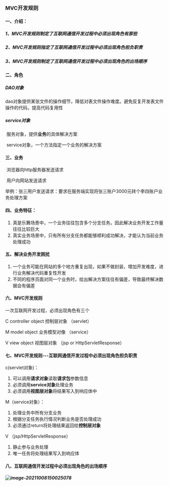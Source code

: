 ### MVC开发规则

#### 一、介绍：

##### 1、MVC开发规则制定了互联网通信开发过程中必须出现角色有那些

##### 2、MVC开发规则指定了互联网通信开发过程中必须出现角色担负职责

##### 3、MVC开发规则制定了互联网通信开发过程中必须出现角色的出场顺序

#### 二、角色

##### DAO对象

​	dao对象提供某张文件的操作细节，降低对表文件操作难度。避免反复开发表文件操作的代码，提高代码复用性

##### service对象

​	服务对象，提供**业务**的具体解决方案

​	service对象，一个方法指定一个业务的解决方案



#### 三、业务

​	浏览器向http服务器发送请求

​	用户向网站发送请求

​	举例：张三用户发送请求：要求在服务端实现将张三账户3000元转个李四账户业务处理方案

#### 四、业务特征：

1. 真是乐舞场景中，一个业务往往包含多个分支任务。因此解决业务开发工作量往往比较巨大
2. 真实业务场景中，只有所有分支任务都能够顺利成功解决，才能认为当前业务处理成功

#### 五、解决业务开发困扰

1. 一个业务可能在网站的多个地方重复出现，如果不做封装，增加开发难度，进行业务解决代码重复性开发
2. 不同的程序员面对同一个业务时，给出解决方案往往有偏差，导致最终解决数据会有偏差

#### 六、MVC开发规则

一次互联网开发过程，必须出现角色有三个

C controller object 控制层对象 （servlet）

M model object 业务模型对像 （service）

V view object 视图层对象 （jsp or HttpServletResponse）

#### 七、MVC开发规则---互联网通信开发过程中必须出现角色担负职责

c(servlet对象)：

1. 可以调用**请求对象**读取**请求包**参数信息
2. 必须调用**service对象**处理业务
3. 必须调用**视图层对象**将结果写入到响应体中

M（service对象）：

1. 处理业务中所有分支业务
2. 根据分支任务执行情况判断业务是否处理成功
3. 必须通过return将处理结果返回给**控制层对象**

V （jsp/HttpServletResponse）

1. 静止参与业务处理
2. 唯一任务将处理结果写入到响应体

#### 八、互联网通信开发过程中必须出现角色的出场顺序

##### ![image-20211008150025078](C:\Users\xfff\AppData\Roaming\Typora\typora-user-images\image-20211008150025078.png)

